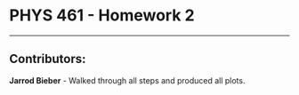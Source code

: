 # PHYS 461 - Homework 2
---

## Contributors:
**Jarrod Bieber** - Walked through all steps and produced all plots.
